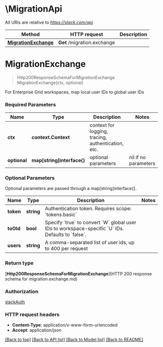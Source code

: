 # \MigrationApi

All URIs are relative to *https://slack.com/api*

Method | HTTP request | Description
------------- | ------------- | -------------
[**MigrationExchange**](MigrationApi.md#MigrationExchange) | **Get** /migration.exchange | 


# **MigrationExchange**
> Http200ResponseSchemaForMigrationExchange MigrationExchange(ctx, optional)


For Enterprise Grid workspaces, map local user IDs to global user IDs

### Required Parameters

Name | Type | Description  | Notes
------------- | ------------- | ------------- | -------------
 **ctx** | **context.Context** | context for logging, tracing, authentication, etc.
 **optional** | **map[string]interface{}** | optional parameters | nil if no parameters

### Optional Parameters
Optional parameters are passed through a map[string]interface{}.

Name | Type | Description  | Notes
------------- | ------------- | ------------- | -------------
 **token** | **string**| Authentication token. Requires scope: &#x60;tokens.basic&#x60; | 
 **toOld** | **bool**| Specify &#x60;true&#x60; to convert &#x60;W&#x60; global user IDs to workspace-specific &#x60;U&#x60; IDs. Defaults to &#x60;false&#x60;. | 
 **users** | **string**| A comma-separated list of user ids, up to 400 per request | 

### Return type

[**Http200ResponseSchemaForMigrationExchange**](HTTP 200 response schema for migration.exchange.md)

### Authorization

[slackAuth](../README.md#slackAuth)

### HTTP request headers

 - **Content-Type**: application/x-www-form-urlencoded
 - **Accept**: application/json

[[Back to top]](#) [[Back to API list]](../README.md#documentation-for-api-endpoints) [[Back to Model list]](../README.md#documentation-for-models) [[Back to README]](../README.md)

